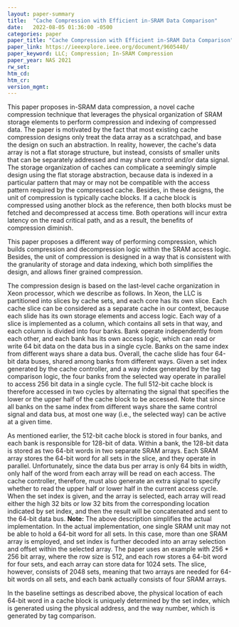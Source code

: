 ```yaml
---
layout: paper-summary
title:  "Cache Compression with Efficient in-SRAM Data Comparison"
date:   2022-08-05 01:36:00 -0500
categories: paper
paper_title: "Cache Compression with Efficient in-SRAM Data Comparison"
paper_link: https://ieeexplore.ieee.org/document/9605440/
paper_keyword: LLC; Compression; In-SRAM Compression
paper_year: NAS 2021
rw_set:
htm_cd:
htm_cr:
version_mgmt:
---
```


This paper proposes in-SRAM data compression, a novel cache compression technique that leverages the 
physical organization of SRAM storage elements to perform compression and indexing of compressed data.
The paper is motivated by the fact that most existing cache compression designs only treat the data array
as a scratchpad, and base the design on such an abstraction. In reality, however, the cache's data array
is not a flat storage structure, but instead, consists of smaller units that can be separately addressed
and may share control and/or data signal. 
The storage organization of caches can complicate a seemingly simple design using the flat storage abstraction,
because data is indexed in a particular pattern that may or may not be compatible with the access pattern
required by the compressed cache.
Besides, in these designs, the unit of compression is typically cache blocks. If a cache block is 
compressed using another block as the reference, then both blocks must be fetched and decompressed 
at access time. Both operations will incur extra latency on the read critical path, and as a result,
the benefits of compression diminish.

This paper proposes a different way of performing compression, which builds compression and decompression 
logic within the SRAM access logic. Besides, the unit of compression is designed in a way that is consistent
with the granularity of storage and data indexing, which both simplifies the design, and allows finer grained 
compression.

The compression design is based on the last-level cache organization in Xeon processor, which we describe as follows.
In Xeon, the LLC is partitioned into slices by cache sets, and each core has its own slice.
Each cache slice can be considered as a separate cache in our context, because each slide has its own storage 
elements and access logic.
Each way of a slice is implemented as a column, which contains all sets in that way, and each column is 
divided into four banks. 
Bank operate independently from each other, and each bank has its own access logic, which can read or write 
64 bit data on the data bus in a single cycle. Banks on the same index from different ways share a data bus.
Overall, the cache slide has four 64-bit data buses, shared among banks from different ways.
Given a set index generated by the cache controller, and a way index generated by the tag comparison logic,
the four banks from the selected way operate in parallel to access 256 bit data in a single cycle. 
The full 512-bit cache block is therefore accessed in two cycles by alternating the signal that 
specifies the lower or the upper half of the cache block to be accessed.
Note that since all banks on the same index from different ways share the same control signal and data bus,
at most one way (i.e., the selected way) can be active at a given time.

As mentioned earlier, the 512-bit cache block is stored in four banks, and each bank is responsible for 
128-bit of data. 
Within a bank, the 128-bit data is stored as two 64-bit words in two separate SRAM arrays. 
Each SRAM array stores the 64-bit word for all sets in the slice, and they operate in parallel.
Unfortunately, since the data bus per array is only 64 bits in width, only half of the word from each 
array will be read on each access.
The cache controller, therefore, must also generate an extra signal to specify whether to read the 
upper half or lower half in the current access cycle. 
When the set index is given, and the array is selected, each array will read either the high 32 bits 
or low 32 bits from the corresponding location indicated by set index, and then the result will be
concatenated and sent to the 64-bit data bus.
**Note:** The above description simplifies the actual implementation. In the actual implementation, one 
single SRAM unit may not be able to hold a 64-bit word for all sets. In this case, more than one SRAM array
is employed, and set index is further decoded into an array selection and offset within the selected array.
The paper uses an example with 256 * 256 bit array, where the row size is 512, and each row stores a 64-bit
word for four sets, and each array can store data for 1024 sets.
The slice, however, consists of 2048 sets, meaning that two arrays are needed for 64-bit words on all sets, and
each bank actually consists of four SRAM arrays.

In the baseline settings as described above, the physical location of each 64-bit word in a cache block 
is uniquely determined by the set index, which is generated using the physical address, and the way number, 
which is generated by tag comparison.

